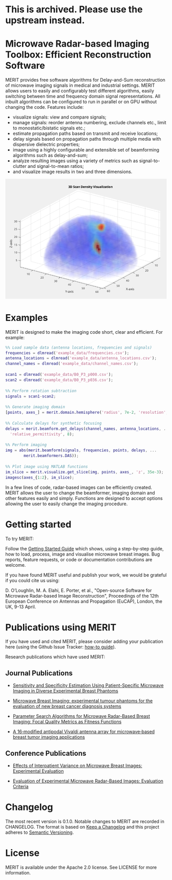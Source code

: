 # This is archived. Please use the upstream instead.

# Microwave Radar-based Imaging Toolbox: Efficient Reconstruction Software

MERIT provides free software algorithms for Delay-and-Sum reconstruction of
microwave imaging signals in medical and industrial settings.
MERIT allows users to easily and configurably test different algorithms,
easily switching between time and frequency domain signal representations.
All inbuilt algorithms can be configured to run in parallel or on GPU without
changing the code.
Features include:
 - visualize signals: view and compare signals;
 - manage signals: reorder antenna numbering, exclude channels etc., limit to
    monostatic/bistatic signals etc.;
 - estimate propagation paths based on transmit and receive locations;
 - delay signals based on propagation paths through multiple media
    with dispersive dielectric properties;
 - image using a highly configurable and extensible set of beamforming
     algorithms such as delay-and-sum;
 - analyze resulting images using a variety of metrics such as
    signal-to-clutter and signal-to-mean ratios;
 - and visualize image results in two and three dimensions.

![example_3D_scan](/.showcase/example_3D_scan.png)

# Examples

MERIT is designed to make the imaging code short, clear and efficient. For
example:

```matlab
%% Load sample data (antenna locations, frequencies and signals)
frequencies = dlmread('example_data/frequencies.csv');
antenna_locations = dlmread('example_data/antenna_locations.csv');
channel_names = dlmread('example_data/channel_names.csv');

scan1 = dlmread('example_data/B0_P3_p000.csv');
scan2 = dlmread('example_data/B0_P3_p036.csv');

%% Perform rotation subtraction
signals = scan1-scan2;

%% Generate imaging domain
[points, axes_] = merit.domain.hemisphere('radius', 7e-2, 'resolution', 2.5e-3);

%% Calculate delays for synthetic focusing
delays = merit.beamform.get_delays(channel_names, antenna_locations, ...
  'relative_permittivity', 8);

%% Perform imaging
img = abs(merit.beamform(signals, frequencies, points, delays, ...
        merit.beamformers.DAS));

%% Plot image using MATLAB functions
im_slice = merit.visualize.get_slice(img, points, axes_, 'z', 35e-3);
imagesc(axes_{1:2}, im_slice);
```

In a few lines of code, radar-based images can be efficiently created.
MERIT allows the user to change the beamformer, imaging domain and other features easily and simply.
Functions are designed to accept options allowing the user to easily change the imaging procedure.

# Getting started

To try MERIT:

Follow the [Getting Started Guide](https://github.com/EMFMed/MERIT/wiki/Getting-Started) which shows, using a step-by-step guide, how to load, process, image and visualise microwave breast images. Bug reports, feature requests, or code or documentation contributions are welcome.

If you have found MERIT useful and publish your work, we would be grateful if you could cite us using:

D. O’Loughlin, M. A. Elahi, E. Porter, et al., "Open-source Software for Microwave Radar-based Image Reconstruction", Proceedings of the 12th European Conference on Antennas and Propagation (EuCAP), London, the UK, 9-13 April.

# Publications using MERIT

If you have used and cited MERIT, please consider adding your publication here (using the Github Issue Tracker: [how-to guide](https://help.github.com/articles/creating-an-issue/)).

Research publications which have used MERIT:

## Journal Publications

* [Sensitivity and Specificity Estimation Using Patient-Specific Microwave Imaging in Diverse Experimental Breast Phantoms](https://ieeexplore.ieee.org/abstract/document/8428660)

* [Microwave Breast Imaging: experimental tumour phantoms for the evaluation of new breast cancer diagnosis systems](http://iopscience.iop.org/article/10.1088/2057-1976/aaaaff/meta)

* [Parameter Search Algorithms for Microwave Radar-Based Breast Imaging: Focal Quality Metrics as Fitness Functions](http://www.mdpi.com/1424-8220/17/12/2823)

* [A 16‐modified antipodal Vivaldi antenna array for microwave‐based breast tumor imaging applications](https://onlinelibrary.wiley.com/doi/full/10.1002/mop.31873)

## Conference Publications

* [Effects of Interpatient Variance on Microwave Breast Images: Experimental Evaluation](https://ieeexplore.ieee.org/abstract/document/8513673)

* [Evaluation of Experimental Microwave Radar-Based Images: Evaluation Criteria](https://ieeexplore.ieee.org/abstract/document/8608682)

# Changelog

The most recent version is 0.1.0.
Notable changes to MERIT are recorded in CHANGELOG.
The format is based on [Keep a Changelog](http://keepachangelog.com/en/1.0.0/)
and this project adheres to [Semantic Versioning](http://semver.org/spec/v2.0.0.html).

# License

MERIT is available under the Apache 2.0 license. See LICENSE for more information.
